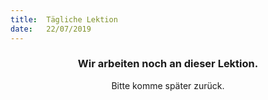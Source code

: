 ```yaml
---
title:  Tägliche Lektion
date:   22/07/2019
---
```


### <center>Wir arbeiten noch an dieser Lektion.</center>
<center>Bitte komme später zurück.</center>